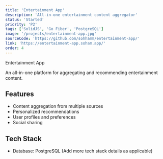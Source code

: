 ```yaml
---
title: 'Entertainment App'
description: 'All-in-one entertainment content aggregator'
status: 'Started'
priority: 'P2'
tags: ['SolidJS', 'Go Fiber', 'PostgreSQL']
image: '/projects/entertainment-app.jpg'
sourceCode: 'https://github.com/sohhamm/entertainment-app/'
link: 'https://entertainment-app.soham.app/'
order: 4
---
```


Entertainment App

An all-in-one platform for aggregating and recommending entertainment content.

## Features

- Content aggregation from multiple sources
- Personalized recommendations
- User profiles and preferences
- Social sharing

## Tech Stack

- Database: PostgreSQL (Add more tech stack details as applicable)
